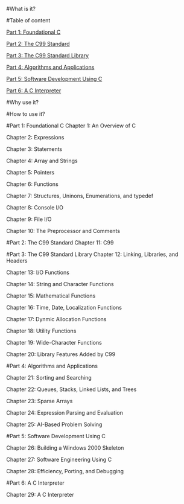#What is it?

#Table of content

[Part 1: Foundational C](#Part1)

[Part 2: The C99 Standard](#Part2)

[Part 3: The C99 Standard Library](#Part3)

[Part 4: Algorithms and Applications](#Part4)

[Part 5: Software Development Using C](#Part5)

[Part 6: A C Interpreter](#Part6)

#Why use it?

#How to use it?

#<a name="Part1"></a>Part 1: Foundational C
Chapter 1: An Overview of C

Chapter 2: Expressions

Chapter 3: Statements

Chapter 4: Array and Strings

Chapter 5: Pointers

Chapter 6: Functions

Chapter 7: Structures, Uninons, Enumerations, and typedef

Chapter 8: Console I/O

Chapter 9: File I/O

Chapter 10: The Preprocessor and Comments



#<a name="Part2"></a>Part 2: The C99 Standard
Chapter 11: C99


#<a name="Part3"></a>Part 3: The C99 Standard Library
Chapter 12: Linking, Libraries, and Headers

Chapter 13: I/O Functions

Chapter 14: String and Character Functions

Chapter 15: Mathematical Functions

Chapter 16: Time, Date, Localization Functions

Chapter 17: Dynmic Allocation Functions

Chapter 18: Utility Functions

Chapter 19: Wide-Character Functions

Chapter 20: Library Features Added by C99



#<a name="Part4"></a>Part 4: Algorithms and Applications

Chapter 21: Sorting and Searching

Chapter 22: Queues, Stacks, Linked Lists, and Trees

Chapter 23: Sparse Arrays

Chapter 24: Expression Parsing and Evaluation

Chapter 25: 
AI-Based Problem Solving

#<a name="Part5"></a>Part 5: Software Development Using C

Chapter 26: Building a Windows 2000 Skeleton

Chapter 27: Software Engineering Using C

Chapter 28: Efficiency, Porting, and Debugging



#<a name="Part6"></a>Part 6: A C Interpreter

Chapter 29: A C Interpreter

